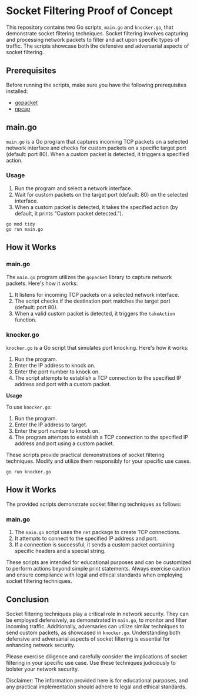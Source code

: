 # Socket Filtering Proof of Concept

This repository contains two Go scripts, `main.go` and `knocker.go`, that demonstrate socket filtering techniques. Socket filtering involves capturing and processing network packets to filter and act upon specific types of traffic. The scripts showcase both the defensive and adversarial aspects of socket filtering.

## Prerequisites

Before running the scripts, make sure you have the following prerequisites installed:

- [gopacket](https://github.com/google/gopacket)
- [npcap](https://npcap.org)

## main.go

`main.go` is a Go program that captures incoming TCP packets on a selected network interface and checks for custom packets on a specific target port (default: port 80). When a custom packet is detected, it triggers a specified action.

### Usage

1. Run the program and select a network interface.
2. Wait for custom packets on the target port (default: 80) on the selected interface.
3. When a custom packet is detected, it takes the specified action (by default, it prints "Custom packet detected.").

```shell
go mod tidy
go run main.go
```

## How it Works

### main.go

The `main.go` program utilizes the `gopacket` library to capture network packets. Here's how it works:

1. It listens for incoming TCP packets on a selected network interface.
2. The script checks if the destination port matches the target port (default: port 80).
3. When a valid custom packet is detected, it triggers the `takeAction` function.

### knocker.go

`knocker.go` is a Go script that simulates port knocking. Here's how it works:

1. Run the program.
2. Enter the IP address to knock on.
3. Enter the port number to knock on.
4. The script attempts to establish a TCP connection to the specified IP address and port with a custom packet.

**Usage**

To use `knocker.go`:

1. Run the program.
2. Enter the IP address to target.
3. Enter the port number to knock on.
4. The program attempts to establish a TCP connection to the specified IP address and port using a custom packet.

These scripts provide practical demonstrations of socket filtering techniques. Modify and utilize them responsibly for your specific use cases.

```shell
go run knocker.go
```

## How it Works

The provided scripts demonstrate socket filtering techniques as follows:

### main.go

1. The `main.go` script uses the `net` package to create TCP connections.
2. It attempts to connect to the specified IP address and port.
3. If a connection is successful, it sends a custom packet containing specific headers and a special string.

These scripts are intended for educational purposes and can be customized to perform actions beyond simple print statements. Always exercise caution and ensure compliance with legal and ethical standards when employing socket filtering techniques.

## Conclusion

Socket filtering techniques play a critical role in network security. They can be employed defensively, as demonstrated in `main.go`, to monitor and filter incoming traffic. Additionally, adversaries can utilize similar techniques to send custom packets, as showcased in `knocker.go`. Understanding both defensive and adversarial aspects of socket filtering is essential for enhancing network security.

Please exercise diligence and carefully consider the implications of socket filtering in your specific use case. Use these techniques judiciously to bolster your network security.

Disclaimer: The information provided here is for educational purposes, and any practical implementation should adhere to legal and ethical standards.

